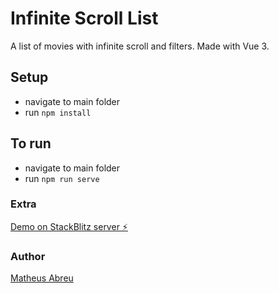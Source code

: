 # Infinite Scroll List

A list of movies with infinite scroll and filters. Made with Vue 3.

## Setup

- navigate to main folder
- run `npm install`

## To run

- navigate to main folder
- run `npm run serve`

### Extra

[Demo on StackBlitz server ⚡️](https://vue-a6stuq.stackblitz.io/)

### Author

[Matheus Abreu](https://www.linkedin/in/matheusabr)
